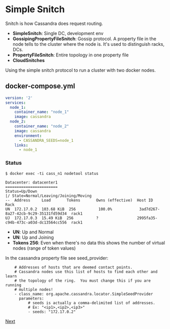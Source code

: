# Simple Snitch

Snitch is how Cassandra does request routing.
* **SimpleSnitch**: Single DC, development env
* **GossipingPropertyFileSnitch**: Gossip protocol. A property file in the node tells to the cluster where the node is. It's used to distinguish racks, DCs.
* **PropertyFileSnitch**: Entire topology in one property file
* **CloudSnitches**


Using the simple snitch protocol to run a cluster with two docker nodes.

## docker-compose.yml
```yaml
version: '2'
services:
  node_1:
    container_name: "node_1"
    image: cassandra
  node_2:
    container_name: "node_2"
    image: cassandra
    environment:
      - CASSANDRA_SEEDS=node_1
    links:
      - node_1
```
### Status
`$ docker exec -ti cass_n1 nodetool status`

```
Datacenter: datacenter1
=======================
Status=Up/Down
|/ State=Normal/Leaving/Joining/Moving
--  Address     Load       Tokens       Owns (effective)  Host ID                               Rack
UN  172.17.0.2  103.68 KiB  256          100.0%            3ad7d267-8a27-42cb-9c29-35131fd59d34  rack1
UJ  172.17.0.3  15.49 KiB  256          ?                 2995fa35-c94b-473c-a03d-dc13564cc556  rack1
```
 
* **UN**: Up and Normal
* **UN**: Up and Joining
* **Tokens 256**: Even when there's no data this shows the number of virtual nodes (range of token values) 


In the cassandra property file see seed_provider:
```seed_provider:
    # Addresses of hosts that are deemed contact points.
    # Cassandra nodes use this list of hosts to find each other and learn
    # the topology of the ring.  You must change this if you are running
    # multiple nodes!
    - class_name: org.apache.cassandra.locator.SimpleSeedProvider
      parameters:
          # seeds is actually a comma-delimited list of addresses.
          # Ex: "<ip1>,<ip2>,<ip3>"
          - seeds: "172.17.0.2"
```

[Next](gossiping_snitch/)